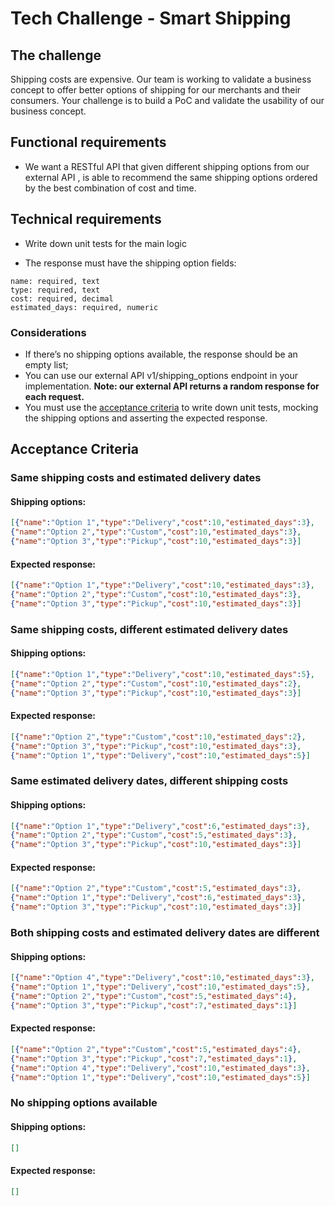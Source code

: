 # Tech Challenge - Smart Shipping

## The challenge
Shipping costs are expensive. Our team is working to validate a business concept to offer better options of shipping for our merchants and their consumers.
Your challenge is to build a PoC and validate the usability of our business concept.

## Functional requirements
- We want a RESTful API that given different shipping options from our external API , is able to recommend the same shipping options ordered by the best combination of cost and time.

## Technical requirements
- Write down unit tests for the main logic

- The response must have the shipping option fields:
```code
name: required, text
type: required, text
cost: required, decimal
estimated_days: required, numeric
```

### Considerations
- If there’s no shipping options available, the response should be an empty list;
- You can use our external API v1/shipping_options endpoint in your implementation. <strong>Note: our external API returns a random response for each request.</strong>
- You must use the [acceptance criteria](#acceptance-criteria) to write down unit tests, mocking the shipping options and asserting the expected response. 

## Acceptance Criteria
### Same shipping costs and estimated delivery dates

#### Shipping options:

```json
[{"name":"Option 1","type":"Delivery","cost":10,"estimated_days":3},
{"name":"Option 2","type":"Custom","cost":10,"estimated_days":3},
{"name":"Option 3","type":"Pickup","cost":10,"estimated_days":3}]
 ```

#### Expected response:

```json
[{"name":"Option 1","type":"Delivery","cost":10,"estimated_days":3},
{"name":"Option 2","type":"Custom","cost":10,"estimated_days":3},
{"name":"Option 3","type":"Pickup","cost":10,"estimated_days":3}]
```


### Same shipping costs, different estimated delivery dates

#### Shipping options:

```json
[{"name":"Option 1","type":"Delivery","cost":10,"estimated_days":5},
{"name":"Option 2","type":"Custom","cost":10,"estimated_days":2},
{"name":"Option 3","type":"Pickup","cost":10,"estimated_days":3}]
```

#### Expected response:

```json
[{"name":"Option 2","type":"Custom","cost":10,"estimated_days":2},
{"name":"Option 3","type":"Pickup","cost":10,"estimated_days":3},
{"name":"Option 1","type":"Delivery","cost":10,"estimated_days":5}]
```


### Same estimated delivery dates, different shipping costs


#### Shipping options:

```json
[{"name":"Option 1","type":"Delivery","cost":6,"estimated_days":3},
{"name":"Option 2","type":"Custom","cost":5,"estimated_days":3},
{"name":"Option 3","type":"Pickup","cost":10,"estimated_days":3}]
```

#### Expected response:

```json
[{"name":"Option 2","type":"Custom","cost":5,"estimated_days":3},
{"name":"Option 1","type":"Delivery","cost":6,"estimated_days":3},
{"name":"Option 3","type":"Pickup","cost":10,"estimated_days":3}]
```


### Both shipping costs and estimated delivery dates are different

#### Shipping options:

```json
[{"name":"Option 4","type":"Delivery","cost":10,"estimated_days":3},
{"name":"Option 1","type":"Delivery","cost":10,"estimated_days":5},
{"name":"Option 2","type":"Custom","cost":5,"estimated_days":4},
{"name":"Option 3","type":"Pickup","cost":7,"estimated_days":1}]
```

#### Expected response:

```json
[{"name":"Option 2","type":"Custom","cost":5,"estimated_days":4},
{"name":"Option 3","type":"Pickup","cost":7,"estimated_days":1},
{"name":"Option 4","type":"Delivery","cost":10,"estimated_days":3},
{"name":"Option 1","type":"Delivery","cost":10,"estimated_days":5}]
```

### No shipping options available

#### Shipping options:
```json
[]
```

#### Expected response:
```json
[]


